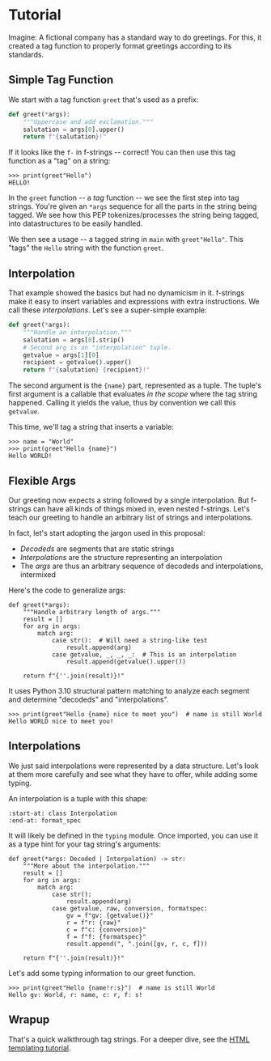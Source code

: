 # Tutorial

Imagine: A fictional company has a standard way to do greetings. For this, it
created a tag function to properly format greetings according to its standards.

## Simple Tag Function

We start with a tag function `greet` that's used as a prefix:

```python
def greet(*args):
    """Uppercase and add exclamation."""
    salutation = args[0].upper()
    return f"{salutation}!"
```

If it looks like the `f-` in f-strings -- correct! You can then use this tag
function as a "tag" on a string:

```{code-block} python
>>> print(greet"Hello")
HELLO!
```

In the `greet` function -- a _tag_ function -- we see the first step into
tag strings. You're given an `*args` sequence for all the parts in the
string being tagged. We see how this PEP tokenizes/processes the string
being tagged, into datastructures to be easily handled.

We then see a usage -- a tagged string in `main` with `greet"Hello"`. This
"tags" the `Hello` string with the function `greet`.

## Interpolation

That example showed the basics but had no dynamicism in it. f-strings make
it easy to insert variables and expressions with extra instructions. We
call these _interpolations_. Let's see a super-simple example:

```python
def greet(*args):
    """Handle an interpolation."""
    salutation = args[0].strip()
    # Second arg is an "interpolation" tuple.
    getvalue = args[1][0]
    recipient = getvalue().upper()
    return f"{salutation} {recipient}!"
```

The second argument is the `{name}` part, represented as a tuple. The
tuple's first argument is a callable that evaluates _in the scope_ where the
tag string happened. Calling it yields the value, thus by convention we call
this `getvalue`.

This time, we'll tag a string that inserts a variable:

```{code-block} python
>>> name = "World"
>>> print(greet"Hello {name}")
Hello WORLD!
```

## Flexible Args

Our greeting now expects a string followed by a single interpolation. But
f-strings can have all kinds of things mixed in, even nested f-strings.
Let's teach our greeting to handle an arbitrary list of strings and
interpolations.

In fact, let's start adopting the jargon used in this proposal:

- _Decodeds_ are segments that are static strings
- _Interpolations_ are the structure representing an interpolation
- The _args_ are thus an arbitrary sequence of decodeds and interpolations, intermixed

Here's the code to generalize args:

```{code-block} python
def greet(*args):
    """Handle arbitrary length of args."""
    result = []
    for arg in args:
        match arg:
            case str():  # Will need a string-like test
                result.append(arg)
            case getvalue, _, _, _:  # This is an interpolation
                result.append(getvalue().upper())

    return f"{''.join(result)}!"
```

It uses Python 3.10 structural pattern matching to analyze each segment and
determine "decodeds" and "interpolations".

```{code-block} python
>>> print(greet"Hello {name} nice to meet you")  # name is still World
Hello WORLD nice to meet you!
```

## Interpolations

We just said interpolations were represented by a data structure. Let's look at them
more carefully and see what they have to offer, while adding some typing.

An interpolation is a tuple with this shape:

```{literalinclude} ../src/tagstr_site/tagtyping.py
:start-at: class Interpolation
:end-at: format_spec
```

<!--- invisible-code-block: python
from tagstr_site.tagtyping import Decoded, Interpolation
-->

It will likely be defined in the `typing` module. Once imported, you can use it as a type hint for your tag string's arguments:

```{code-block} python
def greet(*args: Decoded | Interpolation) -> str:
    """More about the interpolation."""
    result = []
    for arg in args:
        match arg:
            case str():
                result.append(arg)
            case getvalue, raw, conversion, formatspec:
                gv = f"gv: {getvalue()}"
                r = f"r: {raw}"
                c = f"c: {conversion}"
                f = f"f: {formatspec}"
                result.append(", ".join([gv, r, c, f]))

    return f"{''.join(result)}!"
```

Let's add some typing information to our greet function.

```{code-block} python
>>> print(greet"Hello {name!r:s}")  # name is still World
Hello gv: World, r: name, c: r, f: s!
```

## Wrapup

That's a quick walkthrough tag strings. For a deeper dive, see the [HTML templating tutorial](./htmlbuilder.md).